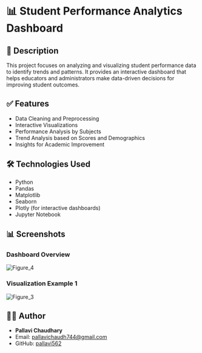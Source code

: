 
# 📊 Student Performance Analytics Dashboard

## 📌 Description
This project focuses on analyzing and visualizing student performance data to identify trends and patterns. It provides an interactive dashboard that helps educators and administrators make data-driven decisions for improving student outcomes.

## ✅ Features
- Data Cleaning and Preprocessing
- Interactive Visualizations
- Performance Analysis by Subjects
- Trend Analysis based on Scores and Demographics
- Insights for Academic Improvement

## 🛠 Technologies Used
- Python
- Pandas
- Matplotlib
- Seaborn
- Plotly (for interactive dashboards)
- Jupyter Notebook

## 📊 Screenshots

### Dashboard Overview
![Figure_4](https://github.com/user-attachments/assets/e4c83045-f84e-4b5a-b5d0-383fae3fb0a4)

### Visualization Example 1
![Figure_3](https://github.com/user-attachments/assets/aa7b1dfa-7df9-461f-8434-ef6b1966a26c)

## 👩‍💻 Author
- **Pallavi Chaudhary**
- Email: pallavichaudh744@gmail.com
- GitHub: [pallavi562](https://github.com/pallavi562)

